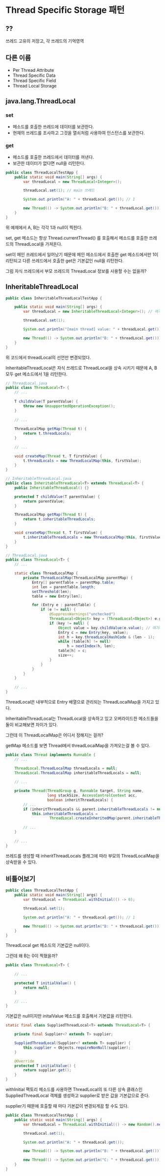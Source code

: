 # Thread Specific Storage 패턴

## ??
쓰레드 고유의 저장고, 각 쓰레드의 기억영역

## 다른 이름
- Per Thread Attribute
- Thread Specific Data
- Thread Specific Field
- Thread Local Storage

## java.lang.ThreadLocal

### set
- 메소드를 호출한 쓰레드에 데이터를 보관한다.
- 현재의 쓰레드를 조사하고 그것을 열쇠처럼 사용하여 인스턴스를 보관한다.

### get
- 메소드를 호출한 쓰레드에서 데이터를 꺼낸다.
- 보관한 데이터가 없다면 null을 리턴한다.


```java
public class ThreadLocalTestApp {
    public static void main(String[] args) {
        var threadLocal = new ThreadLocal<Integer>();

        threadLocal.set(1); // main 쓰레드

        System.out.println("A: " + threadLocal.get()); // 1

        new Thread(() -> System.out.println("B: " + threadLocal.get())).start(); // null
    }
}
```

위 예제에서 A, B는 각각 1과 null이 찍힌다.

set, get 메소드는 항상 Thread.currentThread() 를 호출해서 메소드를 호출한 쓰레드의 ThreadLocal을 가져온다.

set이 메인 쓰레드에서 일어났기 때문에 메인 메소드에서 호출한 get 메소드에서만 1이 리턴되고 다른 쓰레드에서 호출한 get은 기본값인 null을 리턴한다. 

그럼 자식 쓰레드에서 부모 쓰레드의 ThreadLocal 정보를 사용할 수는 없을까?


## InheritableThreadLocal

```java
public class InheritableThreadLocalTestApp {

    public static void main(String[] args) {
        var threadLocal = new InheritableThreadLocal<Integer>(); // 여기만 변경됨.

        threadLocal.set(1);

        System.out.println("[main thread] value: " + threadLocal.get()); // 1

        new Thread(() -> System.out.println("B: " + threadLocal.get())).start(); // 1
    }
}
```

위 코드에서 threadLocal의 선언만 변경되었다.

InheritableThreadLocal은 자식 쓰레드로 ThreadLocal을 상속 시키기 때문에 A, B 모두 get 메소드에서 1을 리턴한다.


```java
// ThreadLocal.java
public class ThreadLocal<T> {
    // ...
    
    T childValue(T parentValue) {
        throw new UnsupportedOperationException();
    }
    
    // ...
    
    ThreadLocalMap getMap(Thread t) {
        return t.threadLocals;
    }
    
    // ...

    void createMap(Thread t, T firstValue) {
        t.threadLocals = new ThreadLocalMap(this, firstValue);
    }
}

// InheritableThreadLocal.java
public class InheritableThreadLocal<T> extends ThreadLocal<T> {
    public InheritableThreadLocal() {}

    protected T childValue(T parentValue) {
        return parentValue;
    }

    ThreadLocalMap getMap(Thread t) {
        return t.inheritableThreadLocals;
    }

    void createMap(Thread t, T firstValue) {
        t.inheritableThreadLocals = new ThreadLocalMap(this, firstValue);
    }
}

// ThreadLocal.java
public class ThreadLocal<T> {
    // ...

    static class ThreadLocalMap {
        private ThreadLocalMap(ThreadLocalMap parentMap) {
            Entry[] parentTable = parentMap.table;
            int len = parentTable.length;
            setThreshold(len);
            table = new Entry[len];

            for (Entry e : parentTable) {
                if (e != null) {
                    @SuppressWarnings("unchecked")
                    ThreadLocal<Object> key = (ThreadLocal<Object>) e.get();
                    if (key != null) {
                        Object value = key.childValue(e.value); // 여기~
                        Entry c = new Entry(key, value);
                        int h = key.threadLocalHashCode & (len - 1);
                        while (table[h] != null)
                            h = nextIndex(h, len);
                        table[h] = c;
                        size++;
                    }
                }
            }
        }       
    }
    
    // ...
}
```

ThreadLocal은 내부적으로 Entry 배열으로 관리되는 ThreadLocalMap을 가지고 있다.

InheritableThreadLocal는 ThreadLocal을 상속하고 있고 오버라이드한 메소드들을 둘이 비교해보면 차이가 있다.

그런데 이 ThreadLocalMap은 어디서 정해지는 걸까?

getMap 메소드를 보면 Thread에서 threadLocalMap을 가져오는걸 볼 수 있다.


```java
public class Thread implements Runnable {
    // ...

    ThreadLocal.ThreadLocalMap threadLocals = null;
    ThreadLocal.ThreadLocalMap inheritableThreadLocals = null;
    
    // ...

    private Thread(ThreadGroup g, Runnable target, String name,
                   long stackSize, AccessControlContext acc,
                   boolean inheritThreadLocals) {
        // ...
        if (inheritThreadLocals && parent.inheritableThreadLocals != null)
            this.inheritableThreadLocals =
                    ThreadLocal.createInheritedMap(parent.inheritableThreadLocals);
        
        // ...
    }
    
    // ...
}
```

쓰레드를 생성할 때 inheritThreadLocals 플래그에 따라 부모의 ThreadLocalMap을 상속받을 수 있다. 


## 비틀어보기

```java
public class ThreadLocalTestApp {
    public static void main(String[] args) {
        var threadLocal = ThreadLocal.withInitial(() -> 0);

        threadLocal.set(1);

        System.out.println("A: " + threadLocal.get()); // 1

        new Thread(() -> System.out.println("B: " + threadLocal.get())).start(); // 0
    }
}
```

ThreadLocal get 메소드의 기본값은 null이다.

그런데 왜 B는 0이 찍혔을까?

```java
public class ThreadLocal<T> {
    
    // ...

    protected T initialValue() {
        return null;
    }
    
    // ...
}
```

기본값은 null이지만 initalValue 메소드를 호출해서 기본값을 리턴한다.

```java
static final class SuppliedThreadLocal<T> extends ThreadLocal<T> {

    private final Supplier<? extends T> supplier;

    SuppliedThreadLocal(Supplier<? extends T> supplier) {
        this.supplier = Objects.requireNonNull(supplier);
    }

    @Override
    protected T initialValue() {
        return supplier.get();
    }
}
```

withInitial 팩토리 메소드를 사용하면 ThreadLocal의 또 다른 상속 클래스인 SuppliedThreadLocal 객체를 생성하고 supplier로 받은 값을 기본값으로 준다.

supplier기 때문에 호출할 때 마다 기본값이 변경되게끔 할 수도 있다.

```java
public class ThreadLocalTestApp {
    public static void main(String[] args) {
        var threadLocal = ThreadLocal.withInitial(() -> new Random().nextInt());

        threadLocal.set(1);

        System.out.println("A: " + threadLocal.get());

        new Thread(() -> System.out.println("B: " + threadLocal.get())).start();

        new Thread(() -> System.out.println("C: " + threadLocal.get())).start();
    }
}
```
